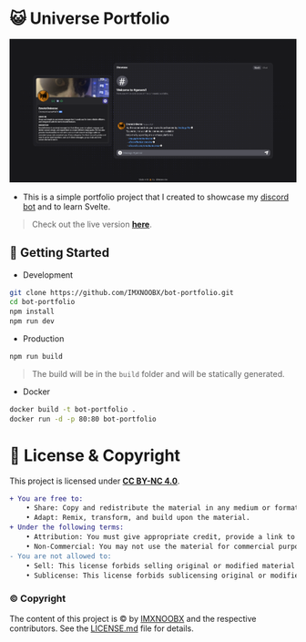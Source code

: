 # 😺 Universe Portfolio

![Universe Portfolio](./.github/bot-portfolio.png)

* This is a simple portfolio project that I created to showcase my [discord bot](https://github.com/IMXNOOBX/EmoteUniverse) and to learn Svelte.
> Check out the live version [**here**](https://bot.noob.bio/).

## 🚀 Getting Started

* Development
```bash
git clone https://github.com/IMXNOOBX/bot-portfolio.git
cd bot-portfolio
npm install
npm run dev
```

* Production
```bash
npm run build
```
> The build will be in the `build` folder and will be statically generated.

* Docker
```bash
docker build -t bot-portfolio .
docker run -d -p 80:80 bot-portfolio
```

# 🔖 License & Copyright

This project is licensed under [**CC BY-NC 4.0**](https://creativecommons.org/licenses/by-nc/4.0/).
```diff
+ You are free to:
	• Share: Copy and redistribute the material in any medium or format.
	• Adapt: Remix, transform, and build upon the material.
+ Under the following terms:
	• Attribution: You must give appropriate credit, provide a link to original the source repository, and indicate if changes were made.
	• Non-Commercial: You may not use the material for commercial purposes.
- You are not allowed to:
	• Sell: This license forbids selling original or modified material for commercial purposes.
	• Sublicense: This license forbids sublicensing original or modified material.
```
### ©️ Copyright
The content of this project is ©️ by [IMXNOOBX](https://github.com/IMXNOOBX) and the respective contributors. See the [LICENSE.md](LICENSE.md) file for details.